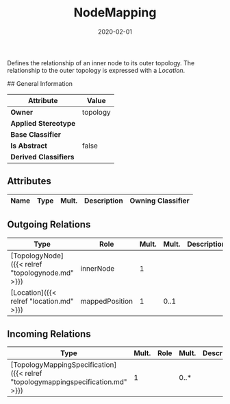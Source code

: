 ﻿---
title: NodeMapping
toc: false
type: specs
date: "2020-02-01"
draft: false
specification: VEC
version: 1.2.0
documentType: "Recommendation"
elementType: Class
classes:
  - NodeMapping
menu_name: vec-1.2.0
---
<p> Defines the relationship of an inner node to its outer topology. The relationship to the outer topology is expressed with a <i>Location</i>.      </p>
## General Information

| Attribute               | Value |
|-------------------------|-------|
| **Owner**               | topology |
| **Applied Stereotype**  |   |
| **Base Classifier**     |   |
| **Is Abstract**         | false |
| **Derived Classifiers** |   |

## Attributes
|  Name  |  Type  |  Mult.  |  Description  |  Owning Classifier  |
|--------|--------|---------|---------------|--------------|

## Outgoing Relations
|    Type  |   Role   |   Mult.   |   Mult.   |   Description   |
|----------|----------|-----------|-----------|-----------------|
| [TopologyNode]({{< relref "topologynode.md" >}}) | innerNode | 1 |  |  |
| [Location]({{< relref "location.md" >}}) | mappedPosition | 1 | 0..1 |  |
##  Incoming Relations
|    Type  |   Mult.  |   Role    |   Mult.   |   Description  |
|----------|----------|-----------|-----------|----------------|
| [TopologyMappingSpecification]({{< relref "topologymappingspecification.md" >}}) | 1 |  | 0..* |  |
